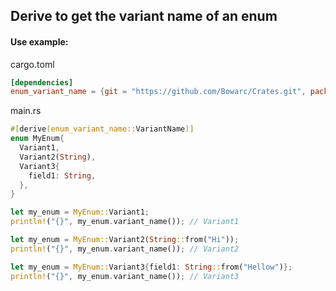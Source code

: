 ## Derive to get the variant name of an enum

#### Use example:

cargo.toml
```toml
[dependencies]
enum_variant_name = {git = "https://github.com/Bowarc/Crates.git", package = "enum_variant_name"}
``` 
main.rs
```rust
#[derive(enum_variant_name::VariantName)]
enum MyEnum{
  Variant1,
  Variant2(String),
  Variant3{
    field1: String,
  },
}

let my_enum = MyEnum::Variant1;
println!("{}", my_enum.variant_name()); // Variant1

let my_enum = MyEnum::Variant2(String::from("Hi"));
println!("{}", my_enum.variant_name()); // Variant2

let my_enum = MyEnum::Variant3{field1: String::from("Hellow")};
println!("{}", my_enum.variant_name()); // Variant3
``` 